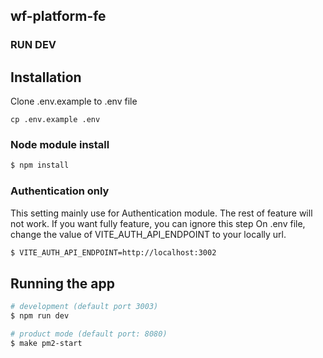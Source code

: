 ## wf-platform-fe

### RUN DEV 

## Installation

Clone .env.example to .env file
```
cp .env.example .env
```

### Node module install
```bash
$ npm install
```

### Authentication only
This setting mainly use for Authentication module. The rest of feature will not work. If you want fully feature, you can ignore this step
On .env file, change the value of VITE_AUTH_API_ENDPOINT to your locally url. 

```bash
$ VITE_AUTH_API_ENDPOINT=http://localhost:3002
```

## Running the app

```bash
# development (default port 3003)
$ npm run dev

# product mode (default port: 8080)
$ make pm2-start
```
